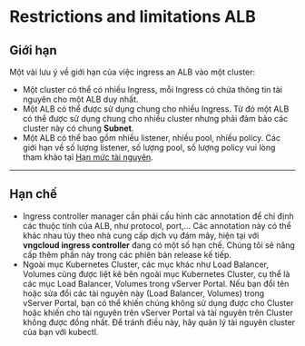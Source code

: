 # Restrictions and limitations ALB

## Giới hạn <a href="#restrictionsandlimitationsalb-gioihan" id="restrictionsandlimitationsalb-gioihan"></a>

Một vài lưu ý về giới hạn của việc ingress an ALB vào một cluster:&#x20;

* Một cluster có thể có nhiều Ingress, mỗi Ingress có chứa thông tin tài nguyên cho một ALB duy nhất.
* Một ALB có thể được sử dụng chung cho nhiều Ingress. Từ đó một ALB có thể được sử dụng chung cho nhiều cluster nhưng phải đảm bảo các cluster này có chung **Subnet**.
* Một ALB có thể bao gồm nhiều listener, nhiều pool, nhiều policy. Các giới hạn về số lượng listener, số lượng pool, số lượng policy vui lòng tham khảo tại [Hạn mức tài nguyên](https://docs-admin.vngcloud.vn/pages/viewpage.action?pageId=59802094).

***

## Hạn chế <a href="#restrictionsandlimitationsalb-hanche" id="restrictionsandlimitationsalb-hanche"></a>

* Ingress controller manager cần phải cấu hình các annotation để chỉ định các thuộc tính của ALB, như protocol, port,... Các annotation này có thể khác nhau tùy theo nhà cung cấp dịch vụ đám mây, hiện tại với **vngcloud ingress controller** đang có một số hạn chế. Chúng tôi sẽ nâng cấp thêm phần này trong các phiên bản release kế tiếp.
* Ngoài mục Kubernetes Cluster, các mục khác như Load Balancer, Volumes cũng được liệt kê bên ngoài mục Kubernetes Cluster, cụ thể là các mục Load Balancer, Volumes trong vServer Portal. Nếu bạn đổi tên hoặc sửa đổi các tài nguyên này (Load Balancer, Volumes) trong vServer Portal, bạn có thể khiến chúng không sử dụng được cho Cluster hoặc khiến cho tài nguyên trên vServer Portal và tài nguyên trên Cluster không được đồng nhất. Để tránh điều này, hãy quản lý tài nguyên cluster của bạn với kubectl.
